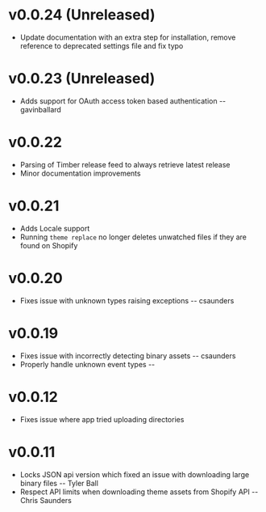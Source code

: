 # v0.0.24 (Unreleased)

* Update documentation with an extra step for installation, remove reference to deprecated settings file and fix typo

# v0.0.23 (Unreleased)

* Adds support for OAuth access token based authentication -- gavinballard

# v0.0.22

* Parsing of Timber release feed to always retrieve latest release
* Minor documentation improvements

# v0.0.21

* Adds Locale support
* Running `theme replace` no longer deletes unwatched files if they are found on Shopify

# v0.0.20

* Fixes issue with unknown types raising exceptions -- csaunders

# v0.0.19

* Fixes issue with incorrectly detecting binary assets -- csaunders
* Properly handle unknown event types -- 

# v0.0.12

* Fixes issue where app tried uploading directories

# v0.0.11

* Locks JSON api version which fixed an issue with downloading large binary files -- Tyler Ball
* Respect API limits when downloading theme assets from Shopify API -- Chris Saunders
